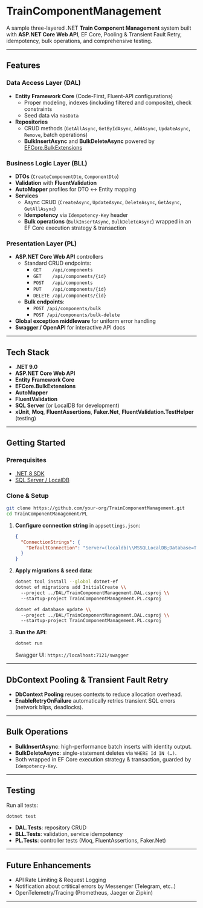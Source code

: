 # TrainComponentManagement

A sample three-layered .NET **Train Component Management** system built with **ASP.NET Core Web API**, EF Core, Pooling & Transient Fault Retry, idempotency, bulk operations, and comprehensive testing.

---

## Features

### Data Access Layer (DAL)
- **Entity Framework Core** (Code-First, Fluent-API configurations)  
  - Proper modeling, indexes (including filtered and composite), check constraints  
  - Seed data via `HasData`
- **Repositories**  
  - CRUD methods (`GetAllAsync`, `GetByIdAsync`, `AddAsync`, `UpdateAsync`, `Remove`, batch operations)  
  - **BulkInsertAsync** and **BulkDeleteAsync** powered by [EFCore.BulkExtensions](https://github.com/borisdj/EFCore.BulkExtensions)

### Business Logic Layer (BLL)
- **DTOs** (`CreateComponentDto`, `ComponentDto`)  
- **Validation** with **FluentValidation**  
- **AutoMapper** profiles for DTO ↔ Entity mapping  
- **Services**  
  - Async CRUD (`CreateAsync`, `UpdateAsync`, `DeleteAsync`, `GetAsync`, `GetAllAsync`)  
  - **Idempotency** via `Idempotency-Key` header  
  - **Bulk operations** (`BulkInsertAsync`, `BulkDeleteAsync`) wrapped in an EF Core execution strategy & transaction

### Presentation Layer (PL)
- **ASP.NET Core Web API** controllers  
  - Standard CRUD endpoints:  
    - `GET    /api/components`  
    - `GET    /api/components/{id}`  
    - `POST   /api/components`  
    - `PUT    /api/components/{id}`  
    - `DELETE /api/components/{id}`  
  - **Bulk endpoints**:  
    - `POST /api/components/bulk`  
    - `POST /api/components/bulk-delete`
- **Global exception middleware** for uniform error handling  
- **Swagger / OpenAPI** for interactive API docs

---

## Tech Stack

- **.NET 9.0**  
- **ASP.NET Core Web API**  
- **Entity Framework Core**  
- **EFCore.BulkExtensions**  
- **AutoMapper**  
- **FluentValidation**  
- **SQL Server** (or LocalDB for development)  
- **xUnit**, **Moq**, **FluentAssertions**, **Faker.Net**, **FluentValidation.TestHelper** (testing)

---

## Getting Started

### Prerequisites
- [.NET 8 SDK](https://dotnet.microsoft.com/download/dotnet/8.0)  
- [SQL Server / LocalDB](https://docs.microsoft.com/sql/database-engine/configure-windows/sql-server-express-localdb)

### Clone & Setup

```bash
git clone https://github.com/your-org/TrainComponentManagement.git
cd TrainComponentManagement/PL
```

1. **Configure connection string** in `appsettings.json`:
   ```json
   {
     "ConnectionStrings": {
       "DefaultConnection": "Server=(localdb)\\MSSQLLocalDB;Database=TrainComponentDb;Trusted_Connection=True;"
     }
   }
   ```

2. **Apply migrations & seed data**:
   ```bash
   dotnet tool install --global dotnet-ef
   dotnet ef migrations add InitialCreate \\
     --project ../DAL/TrainComponentManagement.DAL.csproj \\
     --startup-project TrainComponentManagement.PL.csproj

   dotnet ef database update \\
     --project ../DAL/TrainComponentManagement.DAL.csproj \\
     --startup-project TrainComponentManagement.PL.csproj
   ```

3. **Run the API**:
   ```bash
   dotnet run
   ```
   Swagger UI: `https://localhost:7121/swagger`

---

## DbContext Pooling & Transient Fault Retry

- **DbContext Pooling** reuses contexts to reduce allocation overhead.  
- **EnableRetryOnFailure** automatically retries transient SQL errors (network blips, deadlocks).

---

## Bulk Operations

- **BulkInsertAsync**: high-performance batch inserts with identity output.  
- **BulkDeleteAsync**: single-statement deletes via `WHERE Id IN (…)`.  
- Both wrapped in EF Core execution strategy & transaction, guarded by `Idempotency-Key`.

---

## Testing

Run all tests:
```bash
dotnet test
```
- **DAL.Tests**: repository CRUD  
- **BLL.Tests**: validation, service idempotency 
- **PL.Tests**: controller tests (Moq, FluentAssertions, Faker.Net)

---

## Future Enhancements

- API Rate Limiting & Request Logging
- Notification about crtitical errors by Messenger (Telegram, etc..)
- OpenTelemetry/Tracing (Prometheus, Jaeger or Zipkin)

---

